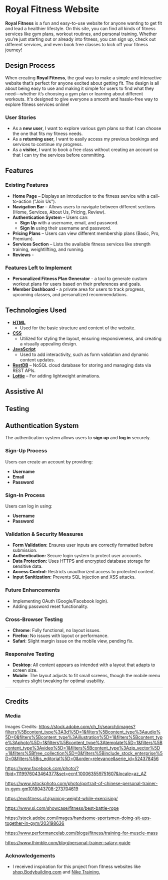 # **Royal Fitness Website**

**Royal Fitness** is a fun and easy-to-use website for anyone wanting to get fit and lead a healthier lifestyle. On this site, you can find all kinds of fitness services like gym plans, workout routines, and personal training. Whether you’re just starting out or already into fitness, you can sign up, check out different services, and even book free classes to kick off your fitness journey!  

## **Design Process**  

When creating **Royal Fitness**, the goal was to make a simple and interactive website that’s perfect for anyone excited about getting fit. The design is all about being easy to use and making it simple for users to find what they need—whether it’s choosing a gym plan or learning about different workouts. It's designed to give everyone a smooth and hassle-free way to explore fitness services online!  

### **User Stories**

- As a **new user**, I want to explore various gym plans so that I can choose the one that fits my fitness needs.
- As a **returning user**, I want to easily access my previous bookings and services to continue my progress.
- As a **visitor**, I want to book a free class without creating an account so that I can try the services before committing.

## **Features**

### **Existing Features**  
- **Home Page** – Displays an introduction to the fitness service with a call-to-action ("Join Us").  
- **Navigation Bar** – Allows users to navigate between different sections (Home, Services, About Us, Pricing, Review).  
- **Authentication System** – Users can:  
  - **Sign Up** with a username, email, and password.  
  - **Sign In** using their username and password.  
- **Pricing Plans** – Users can view different membership plans (Basic, Pro, Premium).  
- **Services Section** – Lists the available fitness services like strength training, weightlifting, and running.
- **Reviews** -    

### **Features Left to Implement**
- **Personalized Fitness Plan Generator** - a tool to generate custom workout plans for users based on their preferences and goals.
- **Member Dashboard** - a private area for users to track progress, upcoming classes, and personalized recommendations.

## **Technologies Used**

- **[HTML](https://developer.mozilla.org/en-US/docs/Web/HTML)**
  - Used for the basic structure and content of the website.
- **[CSS](https://developer.mozilla.org/en-US/docs/Web/CSS)**
  - Utilized for styling the layout, ensuring responsiveness, and creating a visually appealing design.
- **[JavaScript](https://developer.mozilla.org/en-US/docs/Web/JavaScript)**
  - Used to add interactivity, such as form validation and dynamic content updates.
- **[RestDB](https://restdb.io/)** 
  – NoSQL cloud database for storing and managing data via REST APIs.  
- **[Lottie](https://lottiefiles.com/)** 
  – For adding lightweight animations.  

## **Assistive AI**


## **Testing**

## **Authentication System**  

The authentication system allows users to **sign up** and **log in** securely.  

### **Sign-Up Process**  
Users can create an account by providing:  
- **Username**  
- **Email**  
- **Password**  

### **Sign-In Process**  
Users can log in using:  
- **Username**  
- **Password**  

### Validation & Security Measures  

- **Form Validation:** Ensures user inputs are correctly formatted before submission.  
- **Authentication:** Secure login system to protect user accounts.  
- **Data Protection:** Uses HTTPS and encrypted database storage for sensitive data.  
- **Access Control:** Restricts unauthorized access to protected content.  
- **Input Sanitization:** Prevents SQL injection and XSS attacks.  

### **Future Enhancements**  
- Implementing OAuth (Google/Facebook login).  
- Adding password reset functionality.  

### **Cross-Browser Testing**
- **Chrome**: Fully functional, no layout issues.
- **Firefox**: No issues with layout or performance.
- **Safari**: Slight margin issue on the mobile view, pending fix.

### **Responsive Testing**
- **Desktop**: All content appears as intended with a layout that adapts to screen size.
- **Mobile**: The layout adjusts to fit small screens, though the mobile menu requires slight tweaking for optimal usability.

---

## **Credits**

### **Media**
Images Credits:
https://stock.adobe.com/ch_fr/search/images?filters%5Bcontent_type%3A3d%5D=1&filters%5Bcontent_type%3Aaudio%5D=0&filters%5Bcontent_type%3Aillustration%5D=1&filters%5Bcontent_type%3Aphoto%5D=1&filters%5Bcontent_type%3Atemplate%5D=1&filters%5Bcontent_type%3Avideo%5D=1&filters%5Bcontent_type%3Azip_vector%5D=1&filters%5Bfree_collection%5D=0&filters%5Binclude_stock_enterprise%5D=0&filters%5Bis_editorial%5D=0&order=relevance&serie_id=524378456

https://www.facebook.com/photo/?fbid=1119976043464377&set=ecnf.100063559751607&locale=az_AZ

https://www.istockphoto.com/photo/portrait-of-chinese-personal-trainer-in-gym-gm1018043708-273704619

https://evofitness.ch/gaining-weight-while-exercising/

https://www.si.com/showcase/fitness/best-battle-rope

https://stock.adobe.com/images/handsome-sportsmen-doing-sit-ups-together-in-gym/203198636

https://www.performancelab.com/blogs/fitness/training-for-muscle-mass

https://www.thimble.com/blog/personal-trainer-salary-guide

### **Acknowledgements**
- I received inspiration for this project from fitness websites like [shop.Bodybuilding.com](https://shop.bodybuilding.com/) and [Nike Training.](https://www.nike.com/sg/ntc-app)
